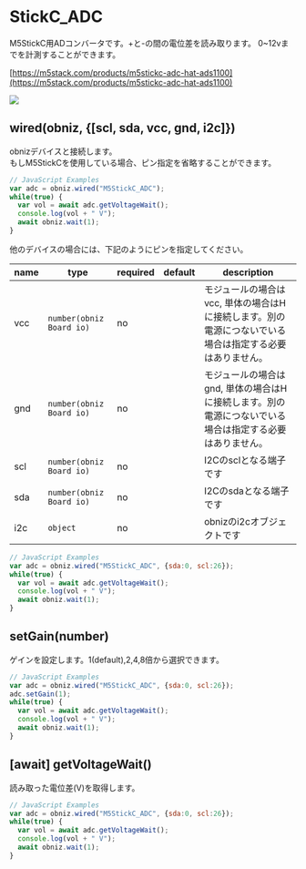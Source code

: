 # StickC_ADC

M5StickC用ADコンバータです。+と-の間の電位差を読み取ります。 
0~12vまでを計測することができます。

[https://m5stack.com/products/m5stickc-adc-hat-ads1100](https://m5stack.com/products/m5stickc-adc-hat-ads1100)

![](./image.jpg)

## wired(obniz, {[scl, sda, vcc, gnd, i2c]})
obnizデバイスと接続します。  
もしM5StickCを使用している場合、ピン指定を省略することができます。

```javascript
// JavaScript Examples
var adc = obniz.wired("M5StickC_ADC");
while(true) {
  var vol = await adc.getVoltageWait();
  console.log(vol + " V");
  await obniz.wait(1);
}
```

他のデバイスの場合には、下記のようにピンを指定してください。

| name | type                     | required | default | description                                             |
|------|--------------------------|----------|---------|---------------------------------------------------------|
| vcc  | `number(obniz Board io)` | no       | &nbsp;  | モジュールの場合はvcc, 単体の場合はHに接続します。別の電源につないでいる場合は指定する必要はありません。 |
| gnd  | `number(obniz Board io)` | no       | &nbsp;  | モジュールの場合はgnd, 単体の場合はHに接続します。別の電源につないでいる場合は指定する必要はありません。 |
| scl  | `number(obniz Board io)` | no       | &nbsp;  | I2Cのsclとなる端子です                                          |
| sda  | `number(obniz Board io)` | no       | &nbsp;  | I2Cのsdaとなる端子です                                          |
| i2c  | `object`                 | no       | &nbsp;  | obnizのi2cオブジェクトです                                       |

```javascript
// JavaScript Examples
var adc = obniz.wired("M5StickC_ADC", {sda:0, scl:26});
while(true) {
  var vol = await adc.getVoltageWait();
  console.log(vol + " V");
  await obniz.wait(1);
}
```


## setGain(number)

ゲインを設定します。1(default),2,4,8倍から選択できます。

```javascript
// JavaScript Examples
var adc = obniz.wired("M5StickC_ADC", {sda:0, scl:26});
adc.setGain(1);
while(true) {
  var vol = await adc.getVoltageWait();
  console.log(vol + " V");
  await obniz.wait(1);
}
```


## [await] getVoltageWait()

読み取った電位差(V)を取得します。

```javascript
// JavaScript Examples
var adc = obniz.wired("M5StickC_ADC", {sda:0, scl:26});
while(true) {
  var vol = await adc.getVoltageWait();
  console.log(vol + " V");
  await obniz.wait(1);
}
```